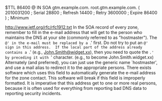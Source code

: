 $TTL 86400
@ IN SOA gtm.example.com. root.gtm.example.com. (
                                                 2010031200 ; Serial 
                                                 28800 ; Refresh
                                                 14400 ; Retry
                                                 3600000 ; Expire 
                                                 86400 ) ; Minimum


http://www.ietf.org/rfc/rfc1912.txt
In the SOA record of every zone, remember to fill in the e-mail
address that will get to the person who maintains the DNS at your
site (commonly referred to as "hostmaster").  The `@' in the e-mail
must be replaced by a `.' first.  Do not try to put an `@' sign in
this address.  If the local part of the address already contains a
`.' (e.g., John.Smith@widget.xx), then you need to quote the `.' by
preceding it with `\' character.  (e.g., to become
John\.Smith.widget.xx) Alternately (and preferred), you can just use
the generic name `hostmaster', and use a mail alias to redirect it to
the appropriate persons.  There exists software which uses this field
to automatically generate the e-mail address for the zone contact.
This software will break if this field is improperly formatted.  It
is imperative that this address get to one or more real persons,
because it is often used for everything from reporting bad DNS data
to reporting security incidents.

